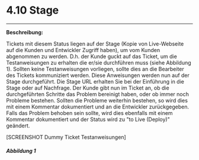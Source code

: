 # 4.10 Stage

---

**Beschreibung:**

Tickets mit diesem Status liegen auf der Stage \(Kopie von Live-Webseite auf die Kunden und Entwickler Zugriff haben\), um vom Kunden abgenommen zu werden. D.h. der Kunde guckt auf das Ticket, um die Testanweisungen zu erhalten die er/sie durchführen muss \(siehe Abbildung 1\). Sollten keine Testanweisungen vorliegen, sollte dies an die Bearbeiter des Tickets kommuniziert werden. Diese Anweisungen werden nun auf der Stage durchgeführt. Die Stage URL erhalten Sie bei der Einführung in die Stage oder auf Nachfrage. Der Kunde gibt nun im Ticket an, ob die durchgeführten Schritte das Problem bereinigt haben, oder ob immer noch Probleme bestehen. Sollten die Probleme weiterhin bestehen, so wird dies mit einem Kommentar dokumentiert und an die Entwickler zurückgegeben. Falls das Problem behoben sein sollte, wird dies ebenfalls mit einem Kommentar dokumentiert und der Status wird zu "to Live \(Deploy\)" geändert.

\[SCREENSHOT Dummy Ticket Testanweisungen\]

###### _**Abbildung 1**_



